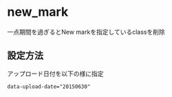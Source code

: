 # new_mark

一点期間を過ぎるとNew markを指定しているclassを削除

## 設定方法

アップロード日付を以下の様に指定

``data-upload-date="20150630"``